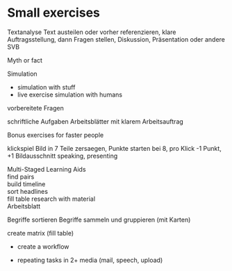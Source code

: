 # Small exercises

Textanalyse	Text austeilen oder vorher referenzieren, klare Auftragsstellung, dann Fragen stellen, Diskussion, Präsentation oder andere SVB

Myth or fact		

Simulation
- simulation	with stuff	
- live exercise	simulation with humans	

vorbereitete Fragen		

schriftliche Aufgaben	Arbeitsblätter mit klarem Arbeitsauftrag

Bonus exercises for faster people

klickspiel    Bild in 7 Teile zersaegen, Punkte starten bei 8, pro Klick -1 Punkt, +1 Bildausschnitt    speaking, presenting

Multi-Staged Learning Aids	
find pairs		
build timeline		
sort headlines		
fill table	research with material	
Arbeitsblatt

Begriffe sortieren	Begriffe sammeln und gruppieren (mit Karten)	

create matrix (fill table)
- create a workflow

- repeating tasks in 2+ media (mail, speech, upload)
